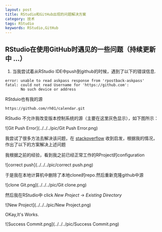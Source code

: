 ```yaml
---
layout: post
title: RStudio和GitHub出现的问题解决方案
category: 技术
tags: RStudio
keywords: RStudio,GitHub
---
```




## RStudio在使用GitHub时遇见的一些问题（持续更新中 ...）

1. 当我尝试着从RStudio IDE中push到github的时候，遇到了以下的错误信息.

```
error: unable to read askpass response from 'rpostback-askpass'
fatal: could not read Username for 'https://github.com':
       No such device or address
```

RStduio也有我的源

```
https://github.com/rh01/calendar.git
```

RStudio 不允许我改变版本控制系统的源（主要在这里灰色显示），如下图所示：


![Git Push Error](../../../pic/Git Push Error.png)

我尝试了很多方法去解决该问题，在 [stackoverflow](http://stackoverflow.com/questions/24944387/errors-when-using-rstudios-git-tools) 收到启发，根据我的情况，作出了以下的方案解决上述问题

我根据之前的经验，看到我之前已经正常工作的RProject的configuration

![correct push](../../../pic/correct push.png)

于是我在本地计算机中删除了本地clone的repo.然后重新克隆github中源

![clone Git.png](../../../pic/Git clone.png)

然后我在RStudio中 click *New Project* -> *Existing Directory*

![New Project](../../../pic/New Project.png)

OKay,It's Works.

![Success Commit.png](../../../pic/Success Commit.png)


